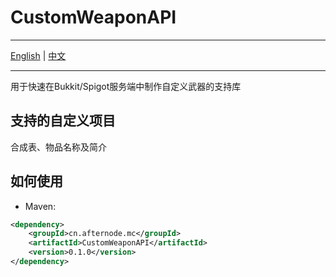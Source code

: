 # CustomWeaponAPI

---

[English](README.md) | [中文](README_zh.md)

---

用于快速在Bukkit/Spigot服务端中制作自定义武器的支持库

## 支持的自定义项目

合成表、物品名称及简介

## 如何使用

- Maven:
```xml
<dependency>
    <groupId>cn.afternode.mc</groupId>
    <artifactId>CustomWeaponAPI</artifactId>
    <version>0.1.0</version>
</dependency>
```


